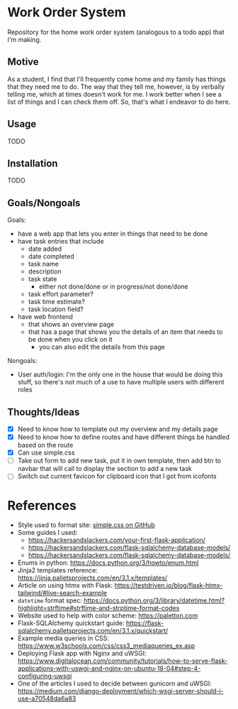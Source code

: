 # Work Order System
Repository for the home work order system (analogous to a todo app) that I'm making.

## Motive
As a student, I find that I'll frequently come home and my family has things that they need me to do.
The way that they tell me, however, is by verbally telling me, which at times doesn't work for me.
I work better when I see a list of things and I can check them off.
So, that's what I endeavor to do here.

## Usage
TODO

## Installation
TODO

## Goals/Nongoals
Goals:
- have a web app that lets you enter in things that need to be done
- have task entries that include
  - date added
  - date completed
  - task name
  - description
  - task state
    - either not done/done or in progress/not done/done
  - task effort parameter?
  - task time estimate?
  - task location field?
- have web frontend
  - that shows an overview page
  - that has a page that shows you the details of an item that needs to be done when you click on it
    - you can also edit the details from this page

Nongoals:
- User auth/login: I'm the only one in the house that would be doing this stuff,
  so there's not much of a use to have multiple users with different roles

## Thoughts/Ideas
- [x] Need to know how to template out my overview and my details page
- [x] Need to know how to define routes and have different things be handled based on the route
- [x] Can use simple.css
- [ ] Take out form to add new task, put it in own template, then add btn to navbar
      that will call to display the section to add a new task
- [ ] Switch out current favicon for clipboard icon that I got from icofonts

# References
- Style used to format site:
  [simple.css on GitHub](https://github.com/kevquirk/simple.css/)
- Some guides I used:
  - <https://hackersandslackers.com/your-first-flask-application/>
  - <https://hackersandslackers.com/flask-sqlalchemy-database-models/>
  - <https://hackersandslackers.com/flask-sqlalchemy-database-models/>
- Enums in python:
  <https://docs.python.org/3/howto/enum.html>
- Jinja2 templates reference:
  <https://jinja.palletsprojects.com/en/3.1.x/templates/>
- Article on using htmx with Flask:
  <https://testdriven.io/blog/flask-htmx-tailwind/#live-search-example>
- `datetime` format spec:
  <https://docs.python.org/3/library/datetime.html?highlight=strftime#strftime-and-strptime-format-codes>
- Website used to help with color scheme:
  <https://paletton.com>
- Flask-SQLAlchemy quickstart guide:
  <https://flask-sqlalchemy.palletsprojects.com/en/3.1.x/quickstart/>
- Example media queries in CSS:
  <https://www.w3schools.com/css/css3_mediaqueries_ex.asp>
- Deploying Flask app with Nginx and uWSGI:
  <https://www.digitalocean.com/community/tutorials/how-to-serve-flask-applications-with-uswgi-and-nginx-on-ubuntu-18-04#step-4-configuring-uwsgi>
- One of the articles I used to decide between gunicorn and uWSGI:
  <https://medium.com/django-deployment/which-wsgi-server-should-i-use-a70548da6a83>
